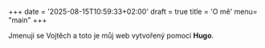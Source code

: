 +++
date = '2025-08-15T10:59:33+02:00'
draft = true
title = 'O mě'
menu= "main"
+++

Jmenuji se Vojtěch a toto je můj web vytvořený pomocí **Hugo**.